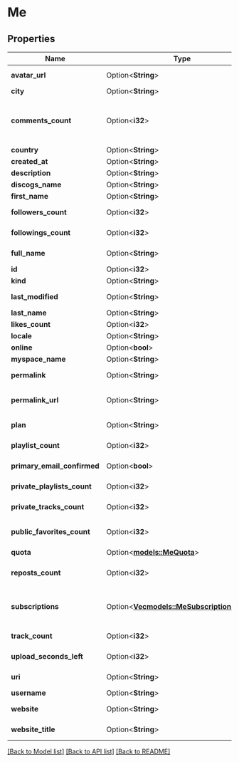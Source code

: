 # Me

## Properties

Name | Type | Description | Notes
------------ | ------------- | ------------- | -------------
**avatar_url** | Option<**String**> | URL to a JPEG image. | [optional]
**city** | Option<**String**> | city. | [optional]
**comments_count** | Option<**i32**> | comments count. From now on, the field always has a `0` value. | [optional]
**country** | Option<**String**> | country. | [optional]
**created_at** | Option<**String**> | created at date | [optional]
**description** | Option<**String**> | description. | [optional]
**discogs_name** | Option<**String**> | discogs name. | [optional]
**first_name** | Option<**String**> | first name. | [optional]
**followers_count** | Option<**i32**> | number of followers. | [optional]
**followings_count** | Option<**i32**> | number of followed users. | [optional]
**full_name** | Option<**String**> | first and last name. | [optional]
**id** | Option<**i32**> | unique identifier | [optional]
**kind** | Option<**String**> | kind of resource. | [optional]
**last_modified** | Option<**String**> | last modified timestamp. | [optional]
**last_name** | Option<**String**> | last name. | [optional]
**likes_count** | Option<**i32**> | likes count. | [optional]
**locale** | Option<**String**> | locale. | [optional]
**online** | Option<**bool**> | online. | [optional]
**myspace_name** | Option<**String**> | myspace name | [optional]
**permalink** | Option<**String**> | permalink of the resource. | [optional]
**permalink_url** | Option<**String**> | URL to the SoundCloud.com page. | [optional]
**plan** | Option<**String**> | subscription plan of the user. | [optional]
**playlist_count** | Option<**i32**> | number of public playlists. | [optional]
**primary_email_confirmed** | Option<**bool**> | boolean if email is confirmed. | [optional]
**private_playlists_count** | Option<**i32**> | number of private playlists. | [optional]
**private_tracks_count** | Option<**i32**> | number of private tracks. | [optional]
**public_favorites_count** | Option<**i32**> | number of favorited public tracks | [optional]
**quota** | Option<[**models::MeQuota**](Me_quota.md)> |  | [optional]
**reposts_count** | Option<**i32**> | number of reposts from user | [optional]
**subscriptions** | Option<[**Vec<models::MeSubscriptionsInner>**](Me_subscriptions_inner.md)> | a list subscriptions associated with the user | [optional]
**track_count** | Option<**i32**> | number of public tracks. | [optional]
**upload_seconds_left** | Option<**i32**> | upload seconds left. | [optional]
**uri** | Option<**String**> | API resource URL. | [optional]
**username** | Option<**String**> | username | [optional]
**website** | Option<**String**> | a URL to the website. | [optional]
**website_title** | Option<**String**> | a custom title for the website. | [optional]

[[Back to Model list]](../README.md#documentation-for-models) [[Back to API list]](../README.md#documentation-for-api-endpoints) [[Back to README]](../README.md)



